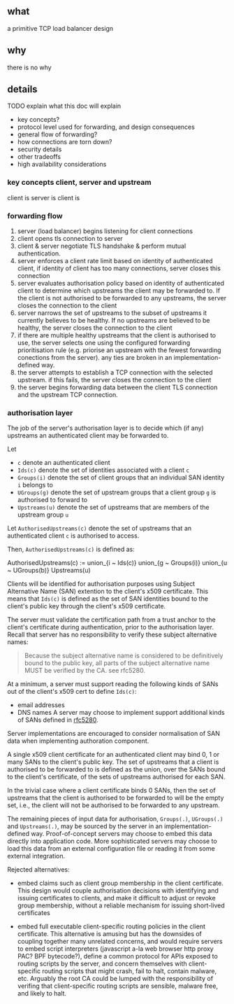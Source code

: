 ## what

a primitive TCP load balancer design

## why

there is no why

## details

TODO explain what this doc will explain
-   key concepts?
-   protocol level used for forwarding, and design consequences
-   general flow of forwarding?
-   how connections are torn down?
-   security details
-   other tradeoffs
-   high availability considerations

### key concepts client, server and upstream

client is
server is
client is

### forwarding flow

1. server (load balancer) begins listening for client connections
2. client opens tls connection to server
3. client & server negotiate TLS handshake & perform mutual authentication.
4. server enforces a client rate limit based on identity of authenticated client, if identity of client has too many connections, server closes this connection
5. server evaluates authorisation policy based on identity of authenticated client to determine which upstreams the client may be forwarded to. If the client is not authorised to be forwarded to any upstreams, the server closes the connection to the client
6. server narrows the set of upstreams to the subset of upstreams it currently believes to be healthy. If no upstreams are believed to be healthy, the server closes the connection to the client
7. if there are multiple healthy upstreams that the client is authorised to use, the server selects one using the configured forwarding prioritisation rule (e.g. priorise an upstream with the fewest forwarding conections from the server). any ties are broken in an implementation-defined way.
8. the server attempts to establish a TCP connection with the selected upstream. if this fails, the server closes the connection to the client
9. the server begins forwarding data between the client TLS connection and the upstream TCP connection.

### authorisation layer

The job of the server's authorisation layer is to decide which (if any) upstreams an authenticated client may be forwarded to.

Let
- `c` denote an authenticated client
- `Ids(c)` denote the set of identities associated with a client `c`
- `Groups(i)` denote the set of client groups that an individual SAN identity `i` belongs to
- `UGroups(g)` denote the set of upstream groups that a client group `g` is authorised to forward to
- `Upstreams(u)` denote the set of upstreams that are members of the upstream group `u`
    
Let `AuthorisedUpstreams(c)` denote the set of upstreams that an authenticated client `c` is authorised to access.

Then, `AuthorisedUpstreams(c)` is defined as:

AuthorisedUpstreams(c) := union_{i ~ Ids(c)} union_{g ~ Groups(i)} union_{u ~ UGroups(b)} Upstreams(u)

Clients will be identified for authorisation purposes using Subject Alternative Name (SAN) extention to the client's x509 certificate.
This means that `Ids(c)` is defined as the set of SAN identities bound to the client's public key through the client's x509 certificate.

The server must validate the certification path from a trust anchor to the client's certificate during authentication, prior to the
authorisation layer. Recall that server has no responsibility to verify these subject alternative names:

> Because the subject alternative name is considered to be definitively bound to the public key, all parts of the subject alternative name MUST be verified by the CA.
see rfc5280.

At a minimum, a server must support reading the following kinds of SANs out of the client's x509 cert to define `Ids(c)`:
-   email addresses
-   DNS names
A server may choose to implement support additional kinds of SANs defined in [rfc5280](https://datatracker.ietf.org/doc/html/rfc5280#section-4.2.1.6).

Server implementations are encouraged to consider normalisation of SAN data when implementing
authoration component.

A single x509 client certificate for an authenticated client may bind 0, 1 or many SANs to the
client's public key. The set of upstreams that a client is authorised to be forwarded to is
defined as the union, over the SANs bound to the client's certificate, of the sets of upstreams
authorised for each SAN.

In the trivial case where a client certificate binds 0 SANs, then the set of upstreams that the
client is authorised to be forwarded to will be the empty set, i.e., the client will not be
authorised to be forwarded to any upstream.

The remaining pieces of input data for authorisation, `Groups(.)`, `UGroups(.)` and `Upstreams(.)`,
may be sourced by the server in an implementation-defined way. Proof-of-concept servers may
choose to embed this data directly into application code. More sophisticated servers may choose
to load this data from an external configuration file or reading it from some external integration.

Rejected alternatives:

-   embed claims such as client group membership in the client certificate. This design would couple
    authorisation decisions with identifying and issuing certificates to clients, and make it difficult to
    adjust or revoke group membership, without a reliable mechanism for issuing short-lived certificates

-   embed full executable client-specific routing policies in the client certificate. This alternative
    is amusing but has the downsides of coupling together many unrelated concerns, and would require
    servers to embed script interpreters (javascript a-la web browser http proxy PAC? BPF bytecode?),
    define a common protocol for APIs exposed to routing scripts by the server, and concern themselves
    with client-specific routing scripts that might crash, fail to halt, contain malware, etc. Arguably
    the root CA could be lumped with the responsibility of verifing that client-specific routing scripts
    are sensible, malware free, and likely to halt.

